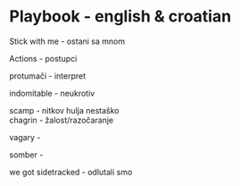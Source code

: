 # Playbook - english & croatian


Stick with me - ostani sa mnom

Actions - postupci

protumači - interpret


indomitable - neukrotiv

scamp - nitkov hulja nestaško  
 chagrin - žalost/razočaranje  


 vagary - 


 somber -

we got sidetracked - odlutali smo



